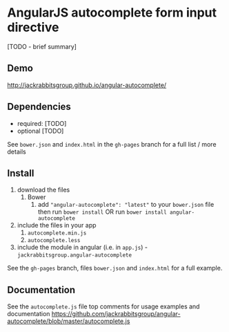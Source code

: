 # AngularJS autocomplete form input directive

[TODO - brief summary]

## Demo
http://jackrabbitsgroup.github.io/angular-autocomplete/

## Dependencies
- required:
	[TODO]
- optional
	[TODO]

See `bower.json` and `index.html` in the `gh-pages` branch for a full list / more details

## Install
1. download the files
	1. Bower
		1. add `"angular-autocomplete": "latest"` to your `bower.json` file then run `bower install` OR run `bower install angular-autocomplete`
2. include the files in your app
	1. `autocomplete.min.js`
	2. `autocomplete.less`
3. include the module in angular (i.e. in `app.js`) - `jackrabbitsgroup.angular-autocomplete`

See the `gh-pages` branch, files `bower.json` and `index.html` for a full example.


## Documentation
See the `autocomplete.js` file top comments for usage examples and documentation
https://github.com/jackrabbitsgroup/angular-autocomplete/blob/master/autocomplete.js